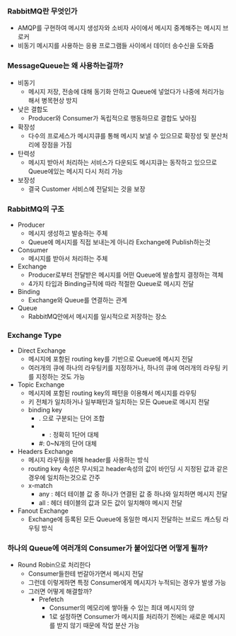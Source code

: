 ### RabbitMQ란 무엇인가
- AMQP를 구현하여 메시지 생성자와 소비자 사이에서 메시지 중계해주는 메시지 브로커
-  비동기 메시지를 사용하는 응용 프로그램들 사이에서 데이터 송수신을 도와줌

### MessageQueue는 왜 사용하는걸까?
- 비동기
	- 메시지 저장, 전송에 대해 동기화 안하고 Queue에 넣었다가 나중에 처리가능해서 병목현상 방지
- 낮은 결합도
	- Producer와 Consumer가 독립적으로 행동하므로 결합도 낮아짐
- 확장성
	- 다수의 프로세스가 메시지큐를 통해 메시지 보낼 수 있으므로 확장성 및 분산처리에 장점을 가짐
- 탄력성
	- 메시지 받아서 처리하는 서비스가 다운되도 메시지큐는 동작하고 있으므로 Queue에있는 메시지 다시 처리 가능
- 보장성
	- 결국 Customer 서비스에 전달되는 것을 보장

### RabbitMQ의 구조
- Producer
	- 메시지 생성하고 발송하는 주체
	- Queue에 메시지를 직접 보내는게 아니라 Exchange에 Publish하는것
- Consumer
	- 메시지를 받아서 처리하는 주체
- Exchange
	- Producer로부터 전달받은 메시지를 어떤 Queue에 발송할지 결정하는 객체
	- 4가지 타입과 Binding규칙에 따라 적절한 Queue로 메시지 전달
- Binding
	- Exchange와 Queue를 연결하는 관계
- Queue
	- RabbitMQ안에서 메시지를 일시적으로 저장하는 장소

### Exchange Type
- Direct Exchange
	- 메시지에 포함된 routing key를 기반으로 Queue에 메시지 전달
	- 여러개의 큐에 하나의 라우팅키를 지정하거나, 하나의 큐에 여러개의 라우팅 키를 지정하는 것도 가능
- Topic Exchange
	- 메시지에 포함된 routing key의 패턴을 이용해서 메시지를 라우팅
	- 키 전체가 일치하거나 일부패턴과 일치하는 모든 Queue로 메시지 전달
	- binding key
		- . 으로 구분되는 단어 조합
		- * : 정확히 1단어 대체
		- #: 0~N개의 단어 대체
- Headers Exchange
	- 메시지 라우팅을 위해 header를 사용하는 방식
	- routing key 속성은 무시되고 header속성의 값이 바인딩 시 지정된 값과 같은 경우에 일치하는것으로 간주
	- x-match
		- any : 헤더 테이블 값 중 하나가 연결된 값 중 하나와 일치하면 메시지 전달
		- all : 헤더 테이블의 값과 모든 값이 일치해야 메시지 전달
- Fanout Exchange
	- Exchange에 등록된 모든 Queue에 동일한 메시지 전달하는 브로드 캐스팅 라우팅 방식
### 하나의 Queue에 여러개의 Consumer가 붙어있다면 어떻게 될까?
- Round Robin으로 처리한다
	- Consumer들한테 번갈아가면서 메시지 전달
	- 그런데 이렇게하면 특정 Consumer에게 메시지가 누적되는 경우가 발생 가능
	- 그러면 어떻게 해결할까?
		- Prefetch
			- Consumer의 메모리에 쌓아둘 수 있는 최대 메시지의 양
			- 1로 설정하면 Consumer가 메시지를 처리하기 전에는 새로운 메시지를 받지 않기 때문에 작업 분산 가능 